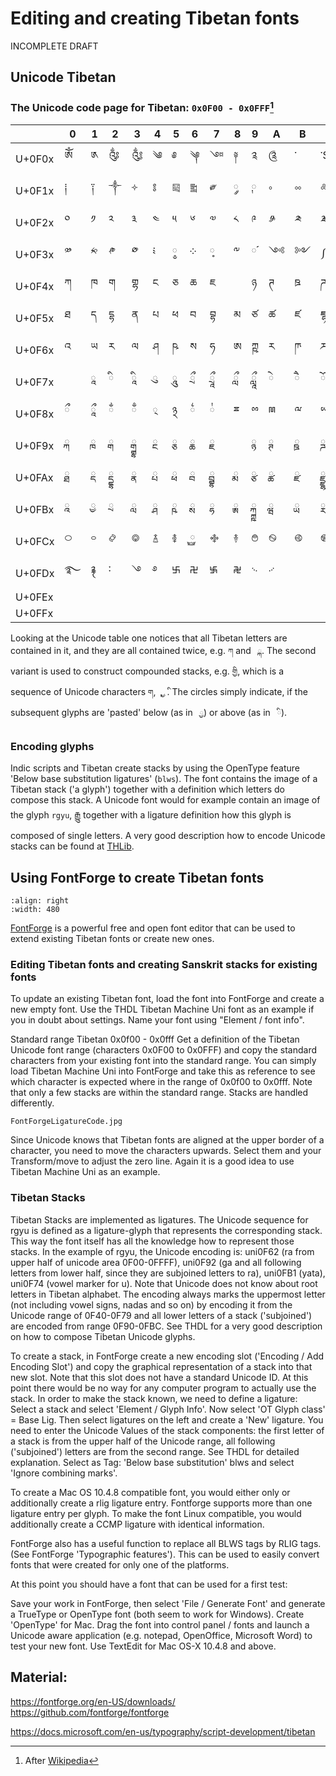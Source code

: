 # Editing and creating Tibetan fonts

INCOMPLETE DRAFT

## Unicode Tibetan

### The Unicode code page for Tibetan: `0x0F00 - 0x0FFF`[^uni_tib_ref]

|        | 0 | 1 | 2 | 3 | 4 | 5 | 6 | 7 | 8 | 9 | A | B | C | D | E | F |
| ------ | - | - | - | - | - | - | - | - | - | - | - | - | - | - | - | - |
| U+0F0x | ༀ | ༁ | ༂| ༃ | ༄ | ༅ | ༆ | ༇ | ༈ | ༉ | ༊ | ་ | ༌$_{\tiny{NB}}$ | ། | ༎ | ༏ |
| U+0F1x | ༐ | ༑ | ༒ | ༓ | ༔ | ༕ | ༖ | ༗ | ༘  | ༙ | ༚ | ༛ | ༜ | ༝ | ༞ | ༟ |
| U+0F2x | ༠ | ༡ | ༢ | ༣ | ༤ | ༥ | ༦ | ༧ | ༨ | ༩ | ༪ | ༫ | ༬ | ༭ | ༮ | ༯ |
| U+0F3x | ༰ | ༱ | ༲ | ༳ | ༴ | ༵ | ༶ | ༷ | ༸ | ༹ | ༺ | ༻ | ༼ | ༽ | ༾ | ༿ |
| U+0F4x | ཀ | ཁ | ག | གྷ | ང | ཅ | ཆ | ཇ | 	 | ཉ | ཊ | ཋ | ཌ | ཌྷ | ཎ | ཏ |
| U+0F5x | ཐ | ད | དྷ | ན | པ | ཕ | བ | བྷ | མ | ཙ | ཚ | ཛ | ཛྷ | ཝ | ཞ | ཟ |
| U+0F6x | འ | ཡ | ར | ལ | ཤ | ཥ | ས | ཧ | ཨ | ཀྵ | ཪ | ཫ | ཬ | |  |  |
| U+0F7x |  | 	ཱ | ི | ཱི | ུ | ཱུ | ྲྀ | ཷ | ླྀ | ཹ | ེ | ཻ | ོ | ཽ | ཾ | ཿ |
| U+0F8x | ྀ | ཱྀ | ྂ | ྃ | ྄ | ྅ | ྆ | ྇ | ྈ | ྉ | ྊ | ྋ | ྌ | ྍ | ྎ | ྏ |
| U+0F9x | ྐ | ྑ | ྒ | ྒྷ | ྔ | ྕ | ྖ | ྗ |  |  ྙ | ྚ | ྛ | ྜ | ྜྷ | ྞ | ྟ |
| U+0FAx | ྠ | ྡ | ྡྷ | ྣ | ྤ | ྥ | ྦ | ྦྷ | ྨ | ྩ | ྪ | ྫ | ྫྷ | ྭ | ྮ | ྯ |
| U+0FBx | ྰ | ྱ | ྲ | ླ | ྴ | ྵ | ྶ | ྷ | ྸ | ྐྵ | ྺ | ྻ | ྼ  | | 	྾  | 	྿ | 
| U+0FCx | ࿀ | ࿁ | ࿂ | ࿃ | ࿄ | ࿅ | ࿆ | ࿇ | ࿈ | ࿉ | ࿊ | ࿋ | ࿌ | 	 | ࿎ | ࿏ |
| U+0FDx | ࿐ | ࿑ | ࿒ | ࿓ | ࿔ | ࿕ | ࿖ | ࿗ | ࿘ | ࿙ | ࿚ |  |  |  |  |  |	
| U+0FEx |  |  |  |  |  |  |  |  |  |  |  |  |  |  |  |  | 	
| U+0FFx |  |  |  |  |  |  |  |  |  |  |  |  |  |  |  |  | 

[^uni_tib_ref]: After [Wikipedia](https://en.wikipedia.org/wiki/Tibetan_(Unicode_block))

Looking at the Unicode table one notices that all Tibetan letters are contained in it, and they are all contained twice, e.g. `ཀ` and ` ྐ`. The second variant is used to construct compounded stacks, e.g. `གྱི`, which is a sequence of Unicode characters `ག`, ` ྱ`, ` ི`. The circles simply indicate, if the subsequent glyphs are 'pasted' below (as in ` ྱ`) or above (as in ` ི`).

### Encoding glyphs

Indic scripts and Tibetan create stacks by using the OpenType feature 'Below base substitution ligatures' (`blws`). The font contains the image of a Tibetan stack ('a glyph') together with a definition which letters do compose this stack. A Unicode font would for example contain an image of the glyph `rgyu`, རྒྱུ together with a ligature definition how this glyph is composed of single letters. A very good description how to encode Unicode stacks can be found at [THLib](https://www.thlib.org/tools/scripts/wiki/Encoding%20model%20of%20the%20Tibetan%20script%20in%20the%20UCS.html).



## Using FontForge to create Tibetan fonts

```{image} Images/FontForge.jpg
:align: right
:width: 480
```

[FontForge](https://fontforge.org/en-US/) is a powerful free and open font editor that can be used to extend existing Tibetan fonts or create new ones.

### Editing Tibetan fonts and creating Sanskrit stacks for existing fonts

To update an existing Tibetan font, load the font into FontForge and create a new empty font. Use the THDL Tibetan Machine Uni font as an example if you in doubt about settings. Name your font using "Element / font info".

Standard range Tibetan 0x0f00 - 0x0fff
Get a definition of the Tibetan Unicode font range (characters 0x0F00 to 0x0FFF) and copy the standard characters from your existing font into the standard range. You can simply load Tibetan Machine Uni into FontForge and take this as reference to see which character is expected where in the range of 0x0f00 to 0x0fff. Note that only a few stacks are within the standard range. Stacks are handled differently.

`FontForgeLigatureCode.jpg`

Since Unicode knows that Tibetan fonts are aligned at the upper border of a character, you need to move the characters upwards. Select them and your Transform/move to adjust the zero line. Again it is a good idea to use Tibetan Machine Uni as an example.

### Tibetan Stacks

Tibetan Stacks are implemented as ligatures. The Unicode sequence for rgyu is defined as a ligature-glyph that represents the corresponding stack. This way the font itself has all the knowledge how to represent those stacks. In the example of rgyu, the Unicode encoding is: uni0F62 (ra from upper half of unicode area 0F00-0FFFF), uni0F92 (ga and all following letters from lower half, since they are subjoined letters to ra), uni0FB1 (yata), uni0F74 (vowel marker for u). Note that Unicode does not know about root letters in Tibetan alphabet. The encoding always marks the uppermost letter (not including vowel signs, nadas and so on) by encoding it from the Unicode range of 0F40-0F79 and all lower letters of a stack ('subjoined') are encoded from range 0F90-0FBC. See THDL for a very good description on how to compose Tibetan Unicode glyphs.

To create a stack, in FontForge create a new encoding slot ('Encoding / Add Encoding Slot') and copy the graphical representation of a stack into that new slot. Note that this slot does not have a standard Unicode ID. At this point there would be no way for any computer program to actually use the stack. In order to make the stack known, we need to define a ligature: Select a stack and select 'Element / Glyph Info'. Now select 'OT Glyph class' = Base Lig. Then select ligatures on the left and create a 'New' ligature. You need to enter the Unicode Values of the stack components: the first letter of a stack is from the upper half of the Unicode range, all following ('subjoined') letters are from the second range. See THDL for detailed explanation. Select as Tag: 'Below base substitution' blws and select 'Ignore combining marks'.

To create a Mac OS 10.4.8 compatible font, you would either only or additionally create a rlig ligature entry. Fontforge supports more than one ligature entry per glyph. To make the font Linux compatible, you would additionally create a CCMP ligature with identical information.

FontForge also has a useful function to replace all BLWS tags by RLIG tags. (See FontForge 'Typographic features'). This can be used to easily convert fonts that were created for only one of the platforms.

At this point you should have a font that can be used for a first test:

Save your work in FontForge, then select 'File / Generate Font' and generate a TrueType or OpenType font (both seem to work for Windows). Create 'OpenType' for Mac. Drag the font into control panel / fonts and launch a Unicode aware application (e.g. notepad, OpenOffice, Microsoft Word) to test your new font. Use TextEdit for Mac OS-X 10.4.8 and above.

## Material:

https://fontforge.org/en-US/downloads/
https://github.com/fontforge/fontforge

https://docs.microsoft.com/en-us/typography/script-development/tibetan
